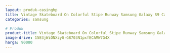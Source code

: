 ```yaml
---
layout: produk-casinghp
title: Vintage Skateboard On Colorful Stipe Runway Samsung Galaxy S9 Case
categories: samsung

# Produk
product-title: Vintage Skateboard On Colorful Stipe Runway Samsung Galaxy S9 Case
image-drive: 15E3jWiONXzyG-G8703N1pxfECAMW7G4X
harga: 90000
---
```

